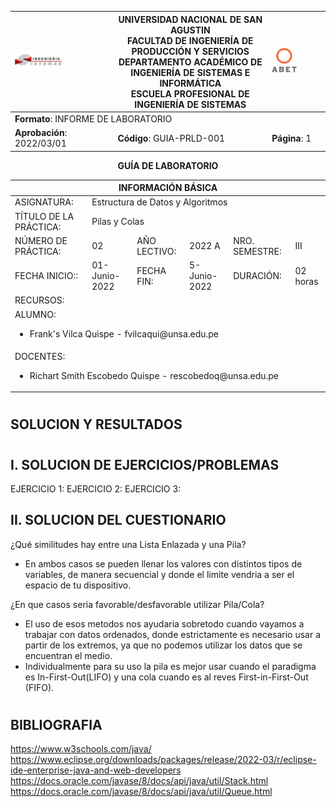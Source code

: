 <div align="center">
<table>
    <theader>
        <tr>
            <td><img src="https://github.com/rescobedoq/pw2/blob/main/epis.png?raw=true" alt="EPIS" style="width:50%; height:auto"/></td>
            <th>
                <span style="font-weight:bold;">UNIVERSIDAD NACIONAL DE SAN AGUSTIN</span><br />
                <span style="font-weight:bold;">FACULTAD DE INGENIERÍA DE PRODUCCIÓN Y SERVICIOS</span><br />
                <span style="font-weight:bold;">DEPARTAMENTO ACADÉMICO DE INGENIERÍA DE SISTEMAS E INFORMÁTICA</span><br />
                <span style="font-weight:bold;">ESCUELA PROFESIONAL DE INGENIERÍA DE SISTEMAS</span>
            </th>
            <td><img src="https://github.com/rescobedoq/pw2/blob/main/abet.png?raw=true" alt="ABET" style="width:50%; height:auto"/></td>
        </tr>
    </theader>
    <tbody>
        <tr><td colspan="3"><span style="font-weight:bold;">Formato</span>: INFORME DE LABORATORIO</td></tr>
        <tr><td><span style="font-weight:bold;">Aprobación</span>:  2022/03/01</td><td><span style="font-weight:bold;">Código</span>: GUIA-PRLD-001</td><td><span style="font-weight:bold;">Página</span>: 1</td></tr>
    </tbody>
</table>
</div>
<div align="center">
<span style="font-weight:bold;">GUÍA DE LABORATORIO</span><br />
</div>

<table>
<theader>
<tr><th colspan="6">INFORMACIÓN BÁSICA</th></tr>
</theader>
<tbody>
<tr><td>ASIGNATURA:</td><td colspan="5">Estructura de Datos y Algoritmos</td></tr>
<tr><td>TÍTULO DE LA PRÁCTICA:</td><td colspan="5">Pilas y Colas</td></tr>
<tr>
<td>NÚMERO DE PRÁCTICA:</td><td>02</td><td>AÑO LECTIVO:</td><td>2022 A</td><td>NRO. SEMESTRE:</td><td>III</td>
</tr>
<tr>
<td>FECHA INICIO::</td><td>01-Junio-2022</td><td>FECHA FIN:</td><td>5-Junio-2022</td><td>DURACIÓN:</td><td>02 horas</td>
</tr>
<tr><td colspan="6">RECURSOS:
</td>
</<tr>
  <tr><td colspan="6">ALUMNO:
<ul>
<li>Frank's Vilca Quispe - fvilcaqui@unsa.edu.pe</li>
</ul>
</td>
</<tr>
<tr><td colspan="6">DOCENTES:
<ul>
<li>Richart Smith Escobedo Quispe - rescobedoq@unsa.edu.pe</li>
</ul>
</td>
</<tr>
</tdbody>
</table>

#
   ## SOLUCION Y RESULTADOS
#

## I. SOLUCION DE EJERCICIOS/PROBLEMAS
   EJERCICIO 1:
   EJERCICIO 2:
   EJERCICIO 3:


## II. SOLUCION DEL CUESTIONARIO

¿Qué similitudes hay entre una Lista Enlazada y una Pila?

  - En ambos casos se pueden llenar los valores con distintos tipos de variables, de manera
    secuencial y donde el limite vendria a ser el espacio de tu dispositivo.
    
¿En que casos seria favorable/desfavorable utilizar Pila/Cola?
   - El uso de esos metodos nos ayudaria sobretodo cuando vayamos a trabajar con datos ordenados,
     donde estrictamente es necesario usar a partir de los extremos, ya que no podemos utilizar los 
     datos que se encuentran el medio.
   - Individualmente para su uso la pila es mejor usar cuando el paradigma es In-First-Out(LIFO) y 
      una cola cuando es al reves First-in-First-Out (FIFO).


#
   ## BIBLIOGRAFIA
   https://www.w3schools.com/java/
   https://www.eclipse.org/downloads/packages/release/2022-03/r/eclipse-ide-enterprise-java-and-web-developers
   https://docs.oracle.com/javase/8/docs/api/java/util/Stack.html
   https://docs.oracle.com/javase/8/docs/api/java/util/Queue.html
#

  
